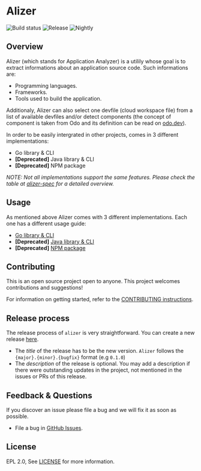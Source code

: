 # Alizer
[release-svg]: https://img.shields.io/nexus/r/com.redhat.devtools.alizer/alizer?server=https%3A%2F%2Frepository.jboss.org%2Fnexus
[nightly-svg]: https://img.shields.io/nexus/s/com.redhat.devtools.alizer/alizer?server=https%3A%2F%2Frepository.jboss.org%2Fnexus
![Build status](https://github.com/redhat-developer/alizer/actions/workflows/CI.yml/badge.svg)
![Release][release-svg]
![Nightly][nightly-svg]

## Overview
Alizer (which stands for Application Analyzer) is a utilily whose goal is to extract informations about an application source code.
Such informations are:

* Programming languages.
* Frameworks.
* Tools used to build the application.

Additionaly, Alizer can also select one devfile (cloud workspace file) from a list of available devfiles and/or
detect components (the concept of component is taken from Odo and its definition can be read on [odo.dev](https://odo.dev/docs/getting-started/basics/#component)).

In order to be easily intergrated in other projects, comes in 3 different implementations:

* Go library & CLI
* **[Deprecated]** Java library & CLI
* **[Deprecated]** NPM package

*NOTE: Not all implementations support the same features. Please check the table at [alizer-spec](docs/public/alizer-spec.md#feature-table) for a detailed overview.*

## Usage
As mentioned above Alizer comes with 3 different implementations. Each one has a different usage guide:

* [Go library & CLI](go/README.md#Usage)
* **[Deprecated]** [Java library & CLI](java/README.md#Usage)
* **[Deprecated]** [NPM package](js/README.md#Usage)

## Contributing
This is an open source project open to anyone. This project welcomes contributions and suggestions!

For information on getting started, refer to the [CONTRIBUTING instructions](CONTRIBUTING.md).

## Release process
The release process of `alizer` is very straightforward. You can create a new release [here](https://github.com/redhat-developer/alizer/releases/new).

* The *title* of the release has to be the new version. `Alizer` follows the `{major}.{minor}.{bugfix}` format (e.g `0.1.0`)
* The *description* of the release is optional. You may add a description if there were outstanding updates in the project, not mentioned in the issues or PRs of this release.

## Feedback & Questions
If you discover an issue please file a bug and we will fix it as soon as possible.
* File a bug in [GitHub Issues](https://github.com/redhat-developer/alizer/issues).

## License
EPL 2.0, See [LICENSE](LICENSE) for more information.
